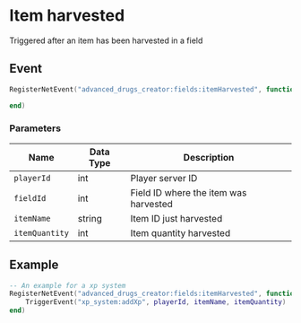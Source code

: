 # Item harvested

Triggered after an item has been harvested in a field

## Event

```lua
RegisterNetEvent("advanced_drugs_creator:fields:itemHarvested", function(playerId, fieldId, itemName, itemQuantity)

end)
```

### Parameters

| Name           | Data Type | Description                           |
| -------------- | --------- | ------------------------------------- |
| `playerId`     | int       | Player server ID                      |
| `fieldId`      | int       | Field ID where the item was harvested |
| `itemName`     | string    | Item ID just harvested                |
| `itemQuantity` | int       | Item quantity harvested               |

## Example

```lua
-- An example for a xp system
RegisterNetEvent("advanced_drugs_creator:fields:itemHarvested", function(playerId, fieldId, itemName, itemQuantity)
    TriggerEvent("xp_system:addXp", playerId, itemName, itemQuantity)
end)
```
